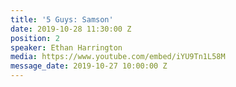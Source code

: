 ```yaml
---
title: '5 Guys: Samson'
date: 2019-10-28 11:30:00 Z
position: 2
speaker: Ethan Harrington
media: https://www.youtube.com/embed/iYU9Tn1L58M
message_date: 2019-10-27 10:00:00 Z
---
```


